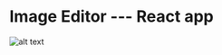 # Image Editor --- React app

![alt text](https://github.com/LokTheDev/imgedit/blob/main/public/img/ui.png?raw=true)
